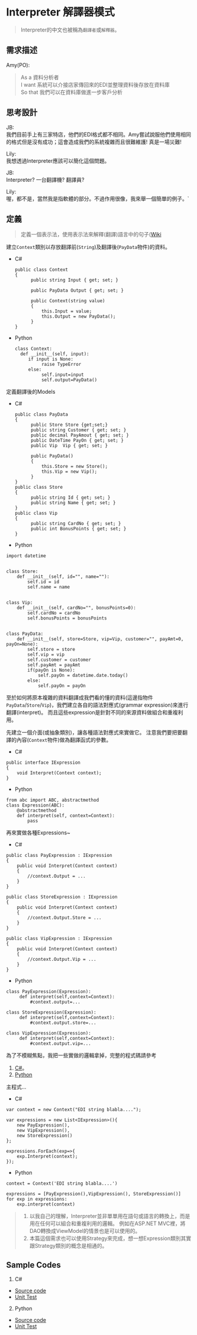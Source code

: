 # Interpreter 解譯器模式

> Interpreter的中文也被稱為`翻譯者`或`解釋器`。


## 需求描述

Amy(PO):
> As a 資料分析者<br>
> I want 系統可以介接店家傳回來的EDI並整理資料後存放在資料庫<br>
> So that 我們可以在資料庫做進一步客戶分析<br>



## 思考設計

JB:<br> 
我們目前手上有三家特店，他們的EDI格式都不相同。Amy嘗試說服他們使用相同的格式但是沒有成功；這會造成我們的系統複雜而且很難維護! 真是一場災難!

Lily: <br>
我想透過Interpreter應該可以簡化這個問題。

JB: <br>
Interpreter? 一台翻譯機? 翻譯員?

Lily: <br>
喔，都不是，當然我是指軟體的部分。不過作用很像，我來舉一個簡單的例子。`



## 定義

> 定義一個表示法，使用表示法來解釋(翻譯)語言中的句子([Wiki](https://en.wikipedia.org/wiki/Interpreter_pattern)




建立`Context`類別以存放翻譯前(`String`)及翻譯後(`PayData`物件)的資料。

* C#

  ```
  public class Context
  {
        public string Input { get; set; }

        public PayData Output { get; set; }

        public Context(string value)
        {
            this.Input = value;
            this.Output = new PayData();
        }
  }
  ```

* Python
  
  ```
  class Context:
    def __init__(self, input):
       if input is None:
            raise TypeError
       else:     
            self.input=input
            self.output=PayData() 
  ```


定義翻譯後的Models

* C#

  ```
  public class PayData
  {
        public Store Store {get;set;}
        public string Customer { get; set; }
        public decimal PayAmout { get; set; }
        public DateTime PayOn { get; set; }
        public Vip  Vip { get; set; }

        public PayData()
        {
            this.Store = new Store();
            this.Vip = new Vip();
        }
  }
  public class Store
  {
        public string Id { get; set; }
        public string Name { get; set; }
  }
  public class Vip
  {
        public string CardNo { get; set; }      
        public int BonusPoints { get; set; }
  }
  ``` 

* Python

```
import datetime


class Store:
    def __init__(self, id="", name=""):
        self.id = id
        self.name = name


class Vip:
    def __init__(self, cardNo="", bonusPoints=0):
        self.cardNo = cardNo
        self.bonusPoints = bonusPoints


class PayData:
    def __init__(self, store=Store, vip=Vip, customer="", payAmt=0, payOn=None):
        self.store = store
        self.vip = vip
        self.customer = customer
        self.payAmt = payAmt
        if(payOn is None):
            self.payOn = datetime.date.today()
        else:
            self.payOn = payOn
```

至於如何將原本複雜的資料翻譯成我們看的懂的資料(這邊指物件`PayData`/`Store`/`Vip`)，我們建立各自的語法對應式(grammar expression)來進行翻譯(interpret)。
而且這些expression是針對不同的來源資料做組合和重複利用。

先建立一個介面(或抽象類別)，讓各種語法對應式來實做它。
注意我們要把要翻譯的內容(`Context`物件)做為翻譯函式的參數。

* C#

```
public interface IExpression
{
    void Interpret(Context context);
}
```

* Python

```
from abc import ABC, abstractmethod
class Expression(ABC):
    @abstractmethod
    def interpret(self, context=Context):
        pass
```


再來實做各種Expressions~

* C#

```
public class PayExpression : IExpression
{
    public void Interpret(Context context)
    {
        //context.Output = ...
    }
}

public class StoreExpression : IExpression
{
    public void Interpret(Context context)
    {
        //context.Output.Store = ...
    }
}

public class VipExpression : IExpression
{
    public void Interpret(Context context)
    {
        //context.Output.Vip = ...
    }
}
```

* Python

```
class PayExpression(Expression):
     def interpret(self,context=Context):
         #context.output=...

class StoreExpression(Expression):
     def interpret(self,context=Context):
         #context.output.store=...

class VipExpression(Expression):
     def interpret(self,context=Context):
         #context.output.vip=...
```

為了不模糊焦點，我把一些實做的邏輯拿掉，完整的程式碼請參考
1. [C#](https://github.com/KarateJB/DesignPattern.Sample/tree/master/CSharp/DP.Domain/Samples/Interpreter)。
2. [Python](https://github.com/KarateJB/DesignPattern.Sample/tree/master/Python/Samples/Interpreter)


主程式...

* C#

```
var context = new Context("EDI string blabla....");

var expressions = new List<IExpression>(){
    new PayExpression(),
    new VipExpression(),
    new StoreExpression()
};

expressions.ForEach(exp=>{
    exp.Interpret(context);
});
```

* Python

```
context = Context('EDI string blabla....')

expressions = [PayExpression(),VipExpression(), StoreExpression()]
for exp in expressions:
    exp.interpret(context)
```


> 1. 以我自己的理解，Interpreter並非單單用在語句或語言的轉換上，而是用在任何可以組合和重複利用的邏輯。 例如在ASP.NET MVC裡，將DAO轉換成ViewModel的情景也是可以使用的。
> 2. 本篇這個需求也可以使用Strategy來完成，想一想Expression類別其實跟Strategy類別的概念是相通的。



## Sample Codes

1. C#
- [Source code](https://github.com/KarateJB/DesignPattern.Sample/tree/master/CSharp/DP.Domain/Samples/Interpreter)
- [Unit Test](https://github.com/KarateJB/DesignPattern.Sample/blob/master/CSharp/DP.UnitTest/UtInterpreter.cs)

2. Python
- [Source code](https://github.com/KarateJB/DesignPattern.Sample/tree/master/Python/Samples/Interpreter)
- [Unit Test](https://github.com/KarateJB/DesignPattern.Sample/blob/master/Python/Samples/Interpreter/UtInterpreter.py)

